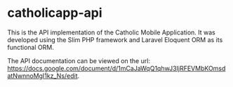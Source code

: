 catholicapp-api
===============

This is the API implementation of the Catholic Mobile Application. It was developed using the Slim PHP framework and Laravel Eloquent ORM as its functional ORM.


The API documentation can be viewed on the url: https://docs.google.com/document/d/1mCaJaWqQ1qhwJ3IjRFEVMbKOmsdatNwnnoMgI1kz_Ns/edit.
